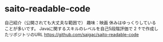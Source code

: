 # saito-readable-code
自己紹介（公開されても大丈夫な範囲で）
趣味：映画 
休みはゆっくりしていることが多いです。
Javaに関するスキルのレベルを自己5段階評価で 2
↑で作成したリポジトリのURL https://github.com/saigac/saito-readable-code
